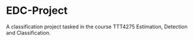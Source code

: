 # EDC-Project
A classification project tasked in the course TTT4275 Estimation, Detection and Classification.
